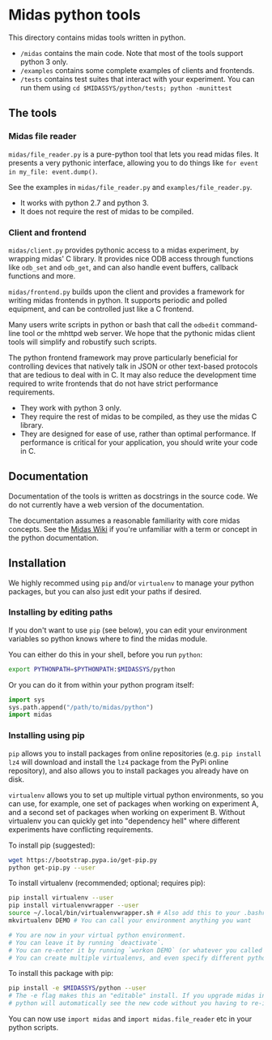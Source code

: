 # Midas python tools

This directory contains midas tools written in python.

* `/midas` contains the main code. Note that most of the tools support python 3 only.
* `/examples` contains some complete examples of clients and frontends.
* `/tests` contains test suites that interact with your experiment. You can run
  them using `cd $MIDASSYS/python/tests; python -munittest`

## The tools

### Midas file reader

`midas/file_reader.py` is a pure-python tool that lets you read midas files.
It presents a very pythonic interface, allowing you to do things like
`for event in my_file: event.dump()`.

See the examples in `midas/file_reader.py` and `examples/file_reader.py`.

* It works with python 2.7 and python 3.
* It does not require the rest of midas to be compiled.

### Client and frontend

`midas/client.py` provides pythonic access to a midas experiment, by wrapping 
midas' C library. It provides nice ODB access through functions like `odb_set`
and `odb_get`, and can also handle event buffers, callback functions and more.

`midas/frontend.py` builds upon the client and provides a framework for writing
midas frontends in python. It supports periodic and polled equipment, and can
be controlled just like a C frontend.

Many users write scripts in python or bash that call the `odbedit` command-line
tool or the mhttpd web server. We hope that the pythonic midas client tools
will simplify and robustify such scripts.

The python frontend framework may prove particularly beneficial for controlling
devices that natively talk in JSON or other text-based protocols that are
tedious to deal with in C. It may also reduce the development time required to
write frontends that do not have strict performance requirements.

* They work with python 3 only.
* They require the rest of midas to be compiled, as they use the midas C library.
* They are designed for ease of use, rather than optimal performance. If
  performance is critical for your application, you should write your code in C.

## Documentation

Documentation of the tools is written as docstrings in the source code. We do
not currently have a web version of the documentation. 

The documentation assumes a reasonable familiarity with core midas concepts.
See the [Midas Wiki](https://midas.triumf.ca/MidasWiki/index.php/Main_Page) if
you're unfamiliar with a term or concept in the python documentation. 

## Installation

We highly recommed using `pip` and/or `virtualenv` to manage your python packages, but you can also just edit your paths if desired.

### Installing by editing paths

If you don't want to use `pip` (see below), you can edit your environment 
variables so python knows where to find the midas module.

You can either do this in your shell, before you run `python`:

```bash
export PYTHONPATH=$PYTHONPATH:$MIDASSYS/python
```

Or you can do it from within your python program itself:

```python
import sys
sys.path.append("/path/to/midas/python")
import midas
```

### Installing using pip

`pip` allows you to install packages from online repositories (e.g. 
`pip install lz4` will download and install the `lz4` package from the PyPi 
online repository), and also allows you to install packages you already have 
on disk.

`virtualenv` allows you to set up multiple virtual python environments, so you 
can use, for example, one set of packages when working on experiment A, and a 
second set of packages when working on experiment B. Without virtualenv you can 
quickly get into "dependency hell" where different experiments have conflicting 
requirements.

To install pip (suggested):

```bash
wget https://bootstrap.pypa.io/get-pip.py
python get-pip.py --user
```

To install virtualenv (recommended; optional; requires pip):

```bash
pip install virtualenv --user
pip install virtualenvwrapper --user
source ~/.local/bin/virtualenvwrapper.sh # Also add this to your .bashrc or similar
mkvirtualenv DEMO # You can call your environment anything you want

# You are now in your virtual python environment. 
# You can leave it by running `deactivate`.
# You can re-enter it by running `workon DEMO` (or whatever you called your venv).
# You can create multiple virtualenvs, and even specify different python versions for each.
```

To install this package with pip:

```bash
pip install -e $MIDASSYS/python --user
# The -e flag makes this an "editable" install. If you upgrade midas in future,
# python will automatically see the new code without you having to re-install.
```

You can now use `import midas` and `import midas.file_reader` etc in your python scripts.

